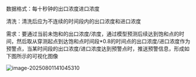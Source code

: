 数据格式：每十秒钟的出口浓度进口浓度

清洗：清洗后应为不连续的时间段内的出口浓度和进口浓度

需求：要通过当前未饱和的出口浓度/浓度，通过模型预测后续达到饱和点的时间，然后取从穿测起点到达饱和点时间段*0.8的时间点的出口浓度/进口浓度作为预警点，当某时间段的出口浓度/进口浓度达到预警点时，推送预警信息，形成如下图所示的可视化图像

![image-20250801141045310](C:\Users\Administrator\AppData\Roaming\Typora\typora-user-images\image-20250801141045310.png)